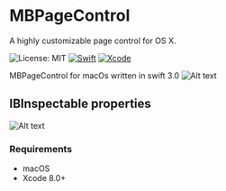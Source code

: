 # MBPageControl
A highly customizable page control for OS X.

![License: MIT](https://img.shields.io/badge/license-MIT-blue.svg?style=flat)
[![Swift](https://img.shields.io/badge/Swift-3.0-orange.svg)](https://swift.org)
[![Xcode](https://img.shields.io/badge/Xcode-8.0-blue.svg)](https://developer.apple.com/xcode)

MBPageControl for macOs written in swift 3.0
![Alt text](https://github.com/c-Viorel/MBPageControl/blob/master/description.png?raw=true)

## IBInspectable properties
![Alt text](https://github.com/c-Viorel/MBPageControl/blob/master/description1.png?raw=true)

### Requirements
- macOS
- Xcode 8.0+
